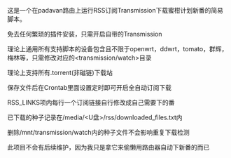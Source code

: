 这是一个在padavan路由上运行RSS订阅Transmission下载蜜柑计划新番的简易脚本。

免去任何繁琐的插件安装，只需开启自带的Transmission

理论上通用所有支持脚本的设备包含且不限于openwrt，ddwrt，tomato，群辉，梅林等，只需修改对应的<transmission/watch>目录

理论上支持所有.torrent(非磁链)下载站

保存文件后在Crontab里面设置定时即可开启全自动订阅下载

RSS_LINKS项内每行一个订阅链接自行修改成自己需要下的番

已下载的种子记录在/media/<U盘>/rss/downloaded_files.txt内

删除/mnt/transmission/watch内的种子文件不会影响重复下载检测

此项目不会有后续维护，因为我只是拿它来偷懒用路由器自动下新番的而已

